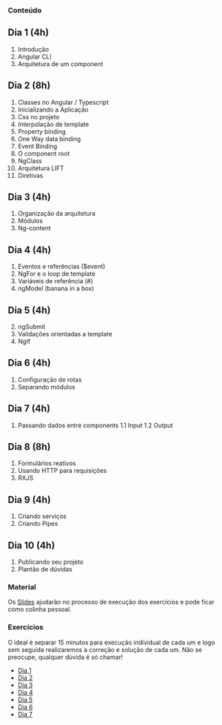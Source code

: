 
### Conteúdo

## Dia 1 (4h)

 1. Introdução
 2. Angular CLI
 3. Arquitetura de um component

## Dia 2 (8h)

 1. Classes no Angular / Typescript
 2. Inicializando a Aplicação
 3. Css no projeto
 4. Interpolação de template
 5. Property binding
 6. One Way data binding
 7. Event Binding
 8. O component root
 9. NgClass
 10. Arquitetura LIFT
 11. Diretivas

## Dia 3 (4h)

 1. Organização da arquitetura
 2. Módulos
 3. Ng-content

## Dia 4 (4h)

 1. Eventos e referências ($event)
 2. NgFor e o loop de template
 3. Variáveis de referência (#)
 4. ngModel (banana in a box)

## Dia 5 (4h)

 2. ngSubmit
 3. Validações orientadas a template
 4. NgIf

## Dia 6 (4h)

 1. Configuração de rotas
 2. Separando módulos

## Dia 7 (4h)

1. Passando dados entre components
    1.1 Input
    1.2 Output

## Dia 8 (8h)

 1. Formulários reativos
 2. Usando HTTP para requisições
 3. RXJS

## Dia 9 (4h)

 1. Criando serviços
 2. Criando Pipes

## Dia 10 (4h)

 1. Publicando seu projeto
 2. Plantão de dúvidas


### Material

Os [Slides](./angular.pdf) ajudarão no processo de execução dos exercícios e pode ficar como colinha pessoal.

### Exercícios

O ideal é separar 15 minutos para execução individual de cada um e logo sem seguida realizaremos a correção e solução de cada um. Não se preocupe, qualquer dúvida é só chamar!

- [Dia 1](./pleno/exercicios/dia-1.md)
- [Dia 2](./pleno/exercicios/dia-2.md)
- [Dia 3](./pleno/exercicios/dia-3.md)
- [Dia 4](./pleno/exercicios/dia-4.md)
- [Dia 5](./pleno/exercicios/dia-5.md)
- [Dia 6](./pleno/exercicios/dia-6.md)
- [Dia 7](./pleno/exercicios/dia-7.md)
